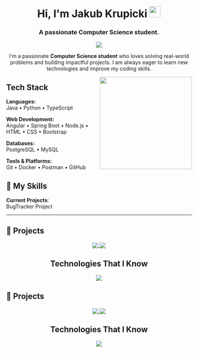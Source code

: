 <h1 align="center">Hi, I'm Jakub Krupicki <img width="30px" src="https://raw.githubusercontent.com/iampavangandhi/iampavangandhi/master/gifs/Hi.gif"></h1>
<h3 align="center">A passionate Computer Science student.</h3>

<p align="center">
  <a href="https://github.com/DenverCoder1/readme-typing-svg">
    <img src="https://readme-typing-svg.herokuapp.com/?font=IBM+Plex+Sans&color=abcdef&size=20&lines=Welcome+to+my+GitHub+Profile!;I'm+a+3rd+year+Computer+Science+student;"/>
  </a>
</p>

<p align="center">
  I'm a passionate <strong>Computer Science student</strong> who loves solving real-world problems and building impactful projects. I am always eager to learn new technologies and improve my coding skills.
</p>

<picture> <img align="right" src="https://github-readme-stats.vercel.app/api/top-langs/?username=JAQBKRU&theme=dark&hide_border=false&include_all_commits=false&count_private=false&layout=compact" width = 250px></picture>
## Tech Stack
**Languages:**  
Java • Python • TypeScript

**Web Development:**  
Angular • Spring Boot • Node.js • HTML • CSS • Bootstrap

**Databases:**  
PostgreSQL • MySQL

**Tools & Platforms:**  
Git • Docker • Postman • GitHub

## 🧰 My Skills

**Current Projects**:  
BugTracker Project

---

<!-- Section for Projects -->
## 🚀 Projects

<div align="center">
  <a href="https://github.com/JAQBKRU/PROJECT_1">
    <img align="center" src="https://github-readme-stats.vercel.app/api/pin/?username=JAQBKRU&repo=PROJECT_1&theme=tokyonight" />
  </a> 
  <a href="https://github.com/JAQBKRU/PROJECT_2">
    <img align="center" src="https://github-readme-stats.vercel.app/api/pin/?username=JAQBKRU&repo=PROJECT_2&theme=tokyonight" />
  </a> 
</div>

<!-- Technologies I Know -->
<div align="center">
  <h2>Technologies That I Know</h2>
  <p>
    <a href="https://skillicons.dev">
      <img src="https://skillicons.dev/icons?i=angular,bootstrap,c,cpp,css,docker,fastapi,git,idea,js,php,postman,postgres,pycharm,py,react,spring,unity,ubuntu,java,github,html,linux,mysql,vscode=14" />
    </a>
  </p>
</div>


<!-- Section for Projects -->
## 🚀 Projects

<div align="center">
  <a href="https://github.com/JAQBKRU/PROJECT_1">
    <img align="center" src="https://github-readme-stats.vercel.app/api/pin/?username=JAQBKRU&repo=PROJECT_1&theme=tokyonight" />
  </a> 
  <a href="https://github.com/JAQBKRU/PROJECT_2">
    <img align="center" src="https://github-readme-stats.vercel.app/api/pin/?username=JAQBKRU&repo=PROJECT_2&theme=tokyonight" />
  </a> 
</div>

<!-- Technologies I Know -->
<div align="center">
  <h2>Technologies That I Know</h2>
  <p>
    <a href="https://skillicons.dev">
      <img src="https://skillicons.dev/icons?i=angular,bootstrap,c,cpp,css,docker,fastapi,git,idea,js,php,postman,postgres,pycharm,py,react,spring,unity,ubuntu,java,github,html,linux,mysql,vscode=14" />
    </a>
  </p>
</div>
